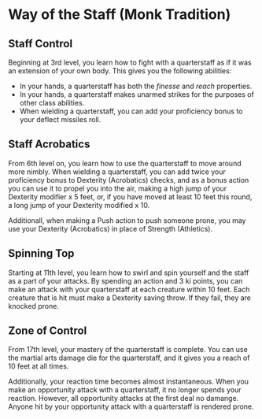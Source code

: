 # Way of the Staff (Monk Tradition)

## Staff Control

Beginning at 3rd level, you learn how to fight with a quarterstaff as if it was an extension of your own body. This gives you the following abilities:

* In your hands, a quarterstaff has both the *finesse* and *reach* properties.
* In your hands, a quarterstaff makes unarmed strikes for the purposes of other class abilities.
* When wielding a quarterstaff, you can add your proficiency bonus to your deflect missiles roll.

## Staff Acrobatics

From 6th level on, you learn how to use the quarterstaff to move around more nimbly.  When wielding a quarterstaff, you can add twice your proficiency bonus to Dexterity (Acrobatics) checks, and as a bonus action you can use it to propel you into the air, making a high jump of your Dexterity modifier x 5 feet, or, if you have moved at least 10 feet this round, a long jump of your Dexterity modified x 10.

Additionall, when making a Push action to push someone prone, you may use your Dexterity (Acrobatics) in place of Strength (Athletics).

## Spinning Top

Starting at 11th level, you learn how to swirl and spin yourself and the staff as a part of your attacks.  By spending an action and 3 ki points, you can make an attack with your quarterstaff at each creature within 10 feet.  Each creature that is hit must make a Dexterity saving throw.  If they fail, they are knocked prone.

## Zone of Control

From 17th level, your mastery of the quarterstaff is complete.  You can use the martial arts damage die for the quarterstaff, and it gives you a reach of 10 feet at all times.

Additionally, your reaction time becomes almost instantaneous.  When you make an opportunity attack with a quarterstaff, it no longer spends your reaction.  However, all opportunity attacks at the first deal no damange.  Anyone hit by your opportunity attack with a quarterstaff is rendered prone.
